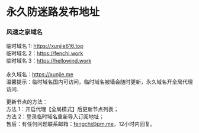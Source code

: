 # 永久防迷路发布地址

### 风速之家域名
临时域名 1:  https://xunjie616.top </br>
临时域名 2：https://fenchi.work </br>
临时域名 3：https://hellowind.work </br></br>
永久域名：https://xunjie.me </br>
温馨提示：临时域名国内可访问，临时域名被墙会随时更新，永久域名开全局代理访问. </br>

更新节点的方法： </br>
方法 1：开启代理【全局模式】后更新节点列表； </br>
方法 2：登录临时域名重新导入订阅地址； </br>
售后：有任何问题联系邮箱：fengchi@pm.me，12小时内回复。 </br>
